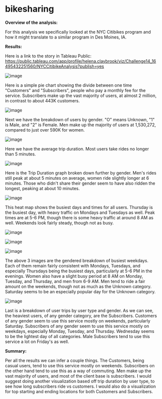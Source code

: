 # bikesharing

**Overview of the analysis:**

For this analysis we specifically looked at the NYC Citibikes program and how it might translate to a similar program in Des Moines, IA.

**Results:**

Here is a link to the story in Tableau Public: https://public.tableau.com/app/profile/helena.claybrook/viz/Challenge14_16495432251560/NYCCitibikeAnalysis?publish=yes

![image](https://user-images.githubusercontent.com/94264746/162599650-b1304135-b42c-40f8-a250-7eeb5f027152.png)

Here is a simple pie chart showing the divide between one time "Customers" and "Subscribers", people who pay a monthly fee for the service. Subscribers make up the vast majority of users, at almost 2 million, in contrast to about 443K customers.

![image](https://user-images.githubusercontent.com/94264746/162599687-d3457a7f-102c-4bdc-9c7c-226373c31307.png)

Next we have the breakdown of users by gender. "O" means Unknown, "1" is Male, and "2" is Female. Men make up the majority of users at 1,530,272, compared to just over 590K for women. 

![image](https://user-images.githubusercontent.com/94264746/162599837-5a7fcc16-0074-4308-85aa-802d3a487812.png)

Here we have the average trip duration. Most users take rides no longer than 5 minutes.

![image](https://user-images.githubusercontent.com/94264746/162599919-3e4086e3-c0e7-4f16-be3c-63fdd58008cc.png)

Here is the Trip Duration graph broken down further by gender. Men's rides still peak at about 5 minutes on average, women ride slightly longer at 6 minutes. Those who didn't share their gender seem to have also ridden the longest, peaking at about 10 minutes.

![image](https://user-images.githubusercontent.com/94264746/162599997-bad6e291-2995-46d2-bd0a-84d5b1cdee84.png)

This heat map shows the busiest days and times for all users. Thursday is the busiest day, with heavy traffic on Mondays and Tuesdays as well. Peak times are at 5-6 PM, though there is some heavy traffic at around 8 AM as well. Weekends look fairly steady, though not as busy.

![image](https://user-images.githubusercontent.com/94264746/162600098-c764cd86-2de9-4a8d-96c7-1a68091968a1.png)

![image](https://user-images.githubusercontent.com/94264746/162600117-6693b268-e33d-4baa-bf00-063f5a9c61d2.png)

![image](https://user-images.githubusercontent.com/94264746/162600143-727b17b3-f5ec-4a09-9b08-d7f9e7bee3b6.png)

The above 3 images are the gendered breakdown of busiest weekdays. Each of them remain fairly consistent with Mondays, Tuesdays, and especially Thursdays being the busiest days, particularly at 5-6 PM in the evenings. Women also have a slight busy period at 8 AM on Monday, Tuesday, and Thursday, and men from 6-9 AM. Men tend to ride a fair amount on the weekends, though not as much as the Unknown category. Saturday seems to be an especially popular day for the Unknown category.

![image](https://user-images.githubusercontent.com/94264746/162600291-97869214-e973-4134-a049-909804bd0e9e.png)

Last is a breakdown of user trips by user type and gender. As we can see, the heaviest users, of any gender category, are the Subscribers. Customers of any gender seem to use this service mostly on weekends, particularly Saturday. Subscribers of any gender seem to use this service mostly on weekdays, especially Monday, Tuesday, and Thursday. Wednesday seems to be the lightest day of all categories. Male Subscribers tend to use this service a lot on Friday's as well. 

**Summary:**

Per all the results we can infer a couple things. The Customers, being casual users, tend to use this service mostly on weekends. Subscribers on the other hand tend to use this as a way of commuting. Men make up the vast majority of users, and most of the client base is subscribers. I would suggest doing another visualization based off trip duration by user type, to see how long subscribers ride vs customers. I would also do a visualization for top starting and ending locations for both Customers and Subscribers.

